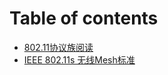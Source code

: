 # Table of contents

* [802.11协议族阅读](README.md)
* [IEEE 802.11s 无线Mesh标准](ieee-802.11s-wu-xian-mesh-biao-zhun-qian-fan.md)

